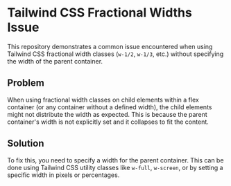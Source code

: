 # Tailwind CSS Fractional Widths Issue
This repository demonstrates a common issue encountered when using Tailwind CSS fractional width classes (`w-1/2`, `w-1/3`, etc.) without specifying the width of the parent container.

## Problem
When using fractional width classes on child elements within a flex container (or any container without a defined width), the child elements might not distribute the width as expected. This is because the parent container's width is not explicitly set and it collapses to fit the content.

## Solution
To fix this, you need to specify a width for the parent container. This can be done using Tailwind CSS utility classes like `w-full`, `w-screen`, or by setting a specific width in pixels or percentages.